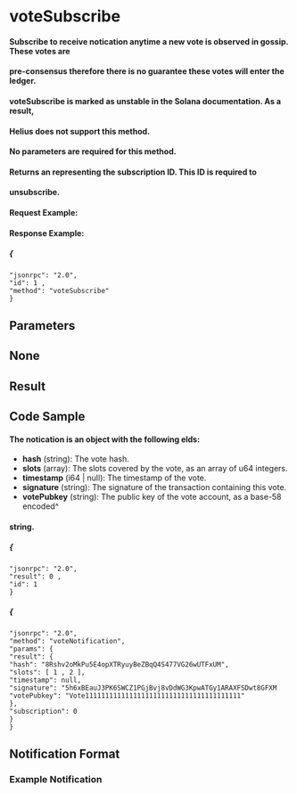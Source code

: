 # voteSubscribe

#### Subscribe to receive notication anytime a new vote is observed in gossip. These votes are

#### pre-consensus therefore there is no guarantee these votes will enter the ledger.

#### voteSubscribe is marked as unstable in the Solana documentation. As a result,

#### Helius does not support this method.

#### No parameters are required for this method.

#### Returns an <integer> representing the subscription ID. This ID is required to

#### unsubscribe.

#### Request Example:

#### Response Example:

##### {

```
"jsonrpc": "2.0",
"id": 1 ,
"method": "voteSubscribe"
}
```
## Parameters

## None

## Result

## Code Sample


#### The notication is an object with the following elds:

- **hash** (string): The vote hash.
- **slots** (array): The slots covered by the vote, as an array of u64 integers.
- **timestamp** (i64 | null): The timestamp of the vote.
- **signature** (string): The signature of the transaction containing this vote.
- **votePubkey** (string): The public key of the vote account, as a base-58 encoded^

#### string.

##### {

```
"jsonrpc": "2.0",
"result": 0 ,
"id": 1
}
```
##### {

```
"jsonrpc": "2.0",
"method": "voteNotification",
"params": {
"result": {
"hash": "8Rshv2oMkPu5E4opXTRyuyBeZBqQ4S477VG26wUTFxUM",
"slots": [ 1 , 2 ],
"timestamp": null,
"signature": "5h6xBEauJ3PK6SWCZ1PGjBvj8vDdWG3KpwATGy1ARAXFSDwt8GFXM
"votePubkey": "Vote111111111111111111111111111111111111111"
},
"subscription": 0
}
}
```
## Notification Format

### Example Notification